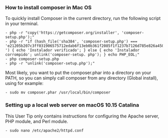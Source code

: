 ### **How to install composer in Mac OS**
To quickly install Composer in the current directory, run the following script in your terminal.
```
- php -r "copy('https://getcomposer.org/installer', 'composer-setup.php');"
- php -r "if (hash_file('sha384', 'composer-setup.php') === 'e21205b207c3ff031906575712edab6f13eb0b361f2085f1f1237b7126d785e826a450292b6cfd1d64d92e6563bbde02 ') { echo 'Instalador verificado'; } else { echo 'Instalador corrompido'; unlink('composer-setup. php'); } echo PHP_EOL;"
- php composer-setup.php
- php -r "unlink('composer-setup.php');"
```
Most likely, you want to put the composer.phar into a directory on your PATH, so you can simply call composer from any directory (Global install), using for example:
```
- sudo mv composer.phar /usr/local/bin/composer
```
### **Setting up a local web server on macOS 10.15 Catalina**
This User Tip only contains instructions for configuring the Apache server, PHP module, and Perl module.
```
- sudo nano /etc/apache2/httpd.conf
```
  
